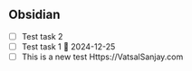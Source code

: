 ## Obsidian
- [ ] Test task 2
- [ ] Test task 1 📅 2024-12-25
- [ ] This is a new test Https://VatsalSanjay.com
